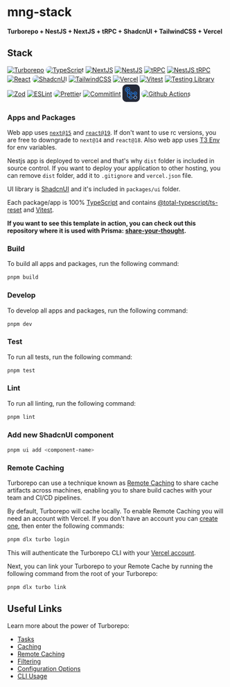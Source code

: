 # mng-stack

**Turborepo + NestJS + NextJS + tRPC + ShadcnUI + TailwindCSS + Vercel**

## Stack

<div style="display: flex; align-items: center; gap: 4px; flex-wrap: wrap;">
  <a href="https://turbo.build">
    <img src="https://user-images.githubusercontent.com/4060187/196936104-5797972c-ab10-4834-bd61-0d1e5f442c9c.png" alt="Turborepo" width="40" height="40" />
  </a>

  <a href="https://www.typescriptlang.org">
    <img src="https://upload.wikimedia.org/wikipedia/commons/thumb/4/4c/Typescript_logo_2020.svg/1200px-Typescript_logo_2020.svg.png" alt="TypeScript" width="40" height="40" style="border-radius: 10px" />
  </a>

  <a href="https://nextjs.org">
    <img src="https://www.drupal.org/files/project-images/nextjs-icon-dark-background.png" alt="NextJS" width="40" height="40" />
  </a>

  <a href="https://nestjs.com">
    <img src="https://nestjs.com/img/logo-small.svg" alt="NestJS" width="40" height="40" />
  </a>

  <a href="https://trpc.io">
    <img src="https://trpc.io/img/logo.svg" alt="tRPC" width="40" height="40" />
  </a>

  <a href="https://www.nestjs-trpc.io">
    <img src="https://github.com/KevinEdry/nestjs-trpc/blob/main/docs/public/logo.png?raw=true" alt="NestJS tRPC" width="40" height="40" />
  </a>

  <a href="https://react.dev">
    <img src="https://cdn4.iconfinder.com/data/icons/logos-3/600/React.js_logo-512.png" alt="React" width="40" height="40" />
  </a>

  <a href="https://ui.shadcn.com">
    <img src="https://ui.shadcn.com/apple-touch-icon.png" style="border-radius: 12px" alt="ShadcnUI" width="40" height="40" />
  </a>

  <a href="https://tailwindcss.com">
    <img src="https://www.svgrepo.com/show/374118/tailwind.svg" alt="TailwindCSS" width="40" height="40" />
  </a>

  <a href="https://vercel.com">
    <img src="https://assets.vercel.com/image/upload/q_auto/front/favicon/vercel/180x180.png" alt="Vercel" width="40" height="40" />
  </a>

  <a href="https://vitest.dev">
    <img src="https://vitest.dev/logo.svg" alt="Vitest" width="40" height="40" />
  </a>
  
  <a href="https://testing-library.com">
    <img src="https://www.logiciels.pro/wp-content/uploads/2021/05/react-testing-library-avis-prix-alternatives-logiciel.webp" alt="Testing Library" width="40" height="40" />
  </a>

  <a href="https://zod.dev">
    <img src="https://zod.dev/logo.svg" alt="Zod" width="40" height="40" />
  </a>

  <a href="https://eslint.org">
    <img src="https://upload.wikimedia.org/wikipedia/commons/e/e3/ESLint_logo.svg" alt="ESLint" width="40" height="40" />
  </a>

  <a href="https://prettier.io">
    <img src="https://encrypted-tbn0.gstatic.com/images?q=tbn:ANd9GcT_5JKKZwBUda4VTSenmQwFta2rgoJZBo0Ikg&s" style="border-radius: 12px" alt="Prettier" width="40" height="40" />
  </a>

  <a href="https://commitlint.js.org">
    <img src="https://www.svgrepo.com/show/373518/commitlint.svg" alt="Commitlint" width="40" height="40" />
  </a>

  <a href="https://docs.github.com/en/actions">
    <img src="https://raw.githubusercontent.com/jpb06/jpb06/master/icons/GithubActions-Dark.svg" alt="Github Actions" width="40" height="40" />
  </a>

  <a href="https://pnpm.io">
    <img src="https://avatars.githubusercontent.com/u/21320719?v=4" alt="Github Actions" width="40" height="40" style="border-radius: 8px" />
  </a>
</div>

### Apps and Packages

Web app uses [`next@15`](https://nextjs.org/blog/next-15) and [`react@19`](https://react.dev/blog/2024/04/25/react-19). If don't want to use rc versions, you are free to downgrade to `next@14` and `react@18`. Also web app uses [T3 Env](https://env.t3.gg) for env variables.

Nestjs app is deployed to vercel and that's why `dist` folder is included in source control. If you want to deploy your application to other hosting, you can remove `dist` folder, add it to `.gitignore` and `vercel.json` file.

UI library is [ShadcnUI](https://ui.shadcn.com) and it's included in `packages/ui` folder.

Each package/app is 100% [TypeScript](https://www.typescriptlang.org) and contains [@total-typescript/ts-reset](https://www.totaltypescript.com/ts-reset) and [Vitest](https://vitest.dev).

**If you want to see this template in action, you can check out this repository where it is used with Prisma: [share-your-thought](https://github.com/Mnigos/share-your-thought).**

### Build

To build all apps and packages, run the following command:

```bash
pnpm build
```

### Develop

To develop all apps and packages, run the following command:

```bash
pnpm dev
```

### Test

To run all tests, run the following command:

```bash
pnpm test
```

### Lint

To run all linting, run the following command:

```bash
pnpm lint
```

### Add new ShadcnUI component

```bash
pnpm ui add <component-name>
```

### Remote Caching

Turborepo can use a technique known as [Remote Caching](https://turbo.build/repo/docs/core-concepts/remote-caching) to share cache artifacts across machines, enabling you to share build caches with your team and CI/CD pipelines.

By default, Turborepo will cache locally. To enable Remote Caching you will need an account with Vercel. If you don't have an account you can [create one](https://vercel.com/signup), then enter the following commands:

```bash
pnpm dlx turbo login
```

This will authenticate the Turborepo CLI with your [Vercel account](https://vercel.com/docs/concepts/personal-accounts/overview).

Next, you can link your Turborepo to your Remote Cache by running the following command from the root of your Turborepo:

```bash
pnpm dlx turbo link
```

## Useful Links

Learn more about the power of Turborepo:

- [Tasks](https://turbo.build/repo/docs/core-concepts/monorepos/running-tasks)
- [Caching](https://turbo.build/repo/docs/core-concepts/caching)
- [Remote Caching](https://turbo.build/repo/docs/core-concepts/remote-caching)
- [Filtering](https://turbo.build/repo/docs/core-concepts/monorepos/filtering)
- [Configuration Options](https://turbo.build/repo/docs/reference/configuration)
- [CLI Usage](https://turbo.build/repo/docs/reference/command-line-reference)
